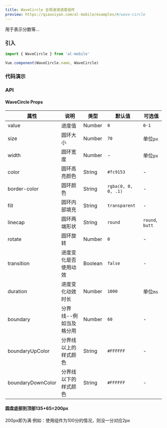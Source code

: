```yaml
---
title: WaveCircle 全局波浪进度组件
preview: https://qiaoxiyan.com/al-mobile/examples/#/wave-circle
---
```


用于表示分数等...

### 引入

```javascript
import { WaveCircle } from 'al-mobile'

Vue.component(WaveCircle.name, WaveCircle)
```

### 代码演示
<!-- DEMO -->

### API

#### WaveCircle Props
|属性 | 说明 | 类型 | 默认值 |可选值|
|----|-----|------|------|------|
|value|进度值|Number|`0`|`0-1`|
|size|圆环大小|Number|`70`|单位`px`|
|width|圆环宽度|Number|-|单位`px`|
|color|圆环高亮颜色|String|`#fc9153`|-|
|border-color|圆环颜色|String|`rgba(0, 0, 0, .1)`|-|
|fill|圆环内部填充|String|`transparent`|-|
|linecap|圆环两端形状|String|`round`|`round`, `butt`|
|rotate|圆环旋转|Number|`0`|-|
|transition|进度变化是否使用动效|Boolean|`false`|-|
|duration|进度变化动效时长|Number|`1000`|单位`ms`|
|boundary|分界线--例如当及格分用|Number|`60`|-|
|boundaryUpColor|分界线以上的样式颜色|String|`#FFFFFF`|-|
|boundaryDownColor|分界线以下的样式颜色|String|`#FFFFFF`|-|


#### 圆盘底部到顶部135+65=200px
200px即为满
例如：使用组件为100分的情况，则没一分对应2px